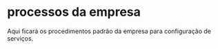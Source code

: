 # processos da empresa
Aqui ficará os procedimentos padrão da empresa para configuração de serviços.
